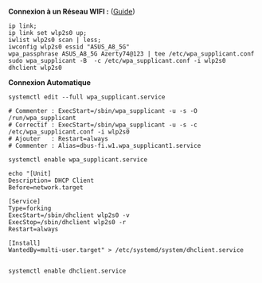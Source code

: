 **Connexion à un Réseau WIFI :** ([Guide](https://www.linuxbabe.com/command-line/ubuntu-server-16-04-wifi-wpa-supplicant))
```
ip link;
ip link set wlp2s0 up;
iwlist wlp2s0 scan | less;
iwconfig wlp2s0 essid "ASUS_A8_5G"
wpa_passphrase ASUS_A8_5G Azerty74@123 | tee /etc/wpa_supplicant.conf
sudo wpa_supplicant -B  -c /etc/wpa_supplicant.conf -i wlp2s0
dhclient wlp2s0
```


**Connexion Automatique**
```
systemctl edit --full wpa_supplicant.service

# Commenter : ExecStart=/sbin/wpa_supplicant -u -s -O /run/wpa_supplicant
# Correctif : ExecStart=/sbin/wpa_supplicant -u -s -c /etc/wpa_supplicant.conf -i wlp2s0
# Ajouter   : Restart=always
# Commenter : Alias=dbus-fi.w1.wpa_supplicant1.service

systemctl enable wpa_supplicant.service
```

```
echo "[Unit]
Description= DHCP Client
Before=network.target

[Service]
Type=forking
ExecStart=/sbin/dhclient wlp2s0 -v
ExecStop=/sbin/dhclient wlp2s0 -r
Restart=always

[Install] 
WantedBy=multi-user.target" > /etc/systemd/system/dhclient.service


systemctl enable dhclient.service
```

